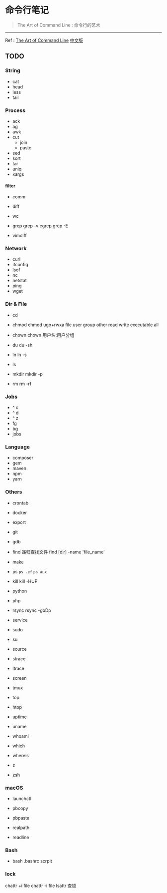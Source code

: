 # 命令行笔记

> The Art of Command Line : 命令行的艺术

-----------------

Ref : [The Art of Command Line](https://github.com/jlevy/the-art-of-command-line/blob/master/README.md)
[中文版](https://github.com/jlevy/the-art-of-command-line/blob/master/README-zh.md)

## TODO

### String

- cat
- head
- less
- tail

### Process

- ack
- ag
- awk
- cut
    - join
    - paste
- sed
- sort
- tar
- uniq
- xargs

#### filter

- comm
- diff
- wc

- grep
grep -v
egrep
grep -E

- vimdiff

### Network

- curl
- ifconfig
- lsof
- nc
- netstat
- ping
- wget

### Dir & File

- cd

- chmod
chmod ugo+rwxa file    user group other read write executable all

- chown
chown 用户名:用户分组

- du
du -sh

- ln
ln -s

- ls

- mkdir
mkdir -p

- rm
rm -rf

### Jobs

- ^ c
- ^ d
- ^ z
- fg
- bg
- jobs

### Language

- composer
- gem
- maven
- npm
- yarn

### Others

- crontab
- docker
- export
- git
- gdb

- find
递归查找文件
find [dir] -name 'file_name'

- make

- ps
`ps -ef`
`ps aux`
- kill
kill -HUP

- python
- php

- rsync
rsync -goDp

- service
- sudo
- su
- source
- strace
- ltrace

- screen
- tmux

- top
- htop

- uptime
- uname
- whoami
- which
- whereis

- z
- zsh

### macOS

- launchctl
- pbcopy
- pbpaste
- realpath

- readline

### Bash

- bash
.bashrc
scrpit

### lock

chattr +i file
chattr -i file
lsattr 查锁
